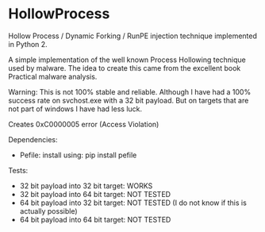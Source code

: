 HollowProcess
=============

Hollow Process / Dynamic Forking / RunPE injection technique implemented in Python 2.


A simple implementation of the well known Process Hollowing technique used by malware.
The idea to create this came from the excellent book Practical malware analysis.

Warning: This is not 100% stable and reliable. Although I have had a 100% success rate on svchost.exe with a 32 bit payload. 
But on targets that are not part of windows I have had less luck.  

Creates 0xC0000005 error (Access Violation)


Dependencies:

 - Pefile:
    install using: pip install pefile


Tests:
 - 32 bit payload into 32 bit target: WORKS
 - 32 bit payload into 64 bit target: NOT TESTED
 - 64 bit payload into 32 bit target: NOT TESTED (I do not know if this is actually possible)
 - 64 bit payload into 64 bit target: NOT TESTED

